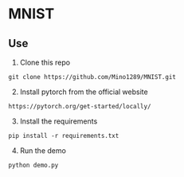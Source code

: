 # MNIST


## Use

1. Clone this repo
```
git clone https://github.com/Mino1289/MNIST.git
```

2. Install pytorch from the official website
```
https://pytorch.org/get-started/locally/
```

3. Install the requirements
```
pip install -r requirements.txt
```

4. Run the demo
```
python demo.py
```